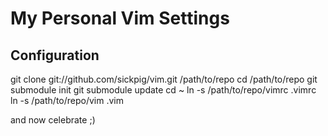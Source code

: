My Personal Vim Settings
=============

Configuration
-----

git clone git://github.com/sickpig/vim.git /path/to/repo
cd /path/to/repo
git submodule init 
git submodule update
cd ~
ln -s /path/to/repo/vimrc .vimrc
ln -s /path/to/repo/vim .vim

and now celebrate ;) 
